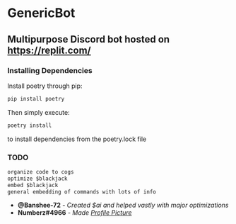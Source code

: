 # GenericBot

## Multipurpose Discord bot hosted on <https://replit.com/>

### Installing Dependencies

Install poetry through pip:

```sh
pip install poetry
```

Then simply execute:

```sh
poetry install
```

to install dependencies from the poetry.lock file

### TODO

```txt
organize code to cogs
optimize $blackjack
embed $blackjack
general embedding of commands with lots of info
```

* **@Banshee-72** - *Created $ai and helped vastly with major optimizations*
* **Numberz#4966** - *Made [Profile Picture](https://raw.githubusercontent.com/awesomeplaya211/RockyBot/main/assets/pfp.jpg)*
